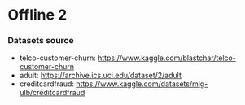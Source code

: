 # Offline 2

### Datasets source
- telco-customer-churn: https://www.kaggle.com/blastchar/telco-customer-churn
- adult: https://archive.ics.uci.edu/dataset/2/adult
- creditcardfraud: https://www.kaggle.com/datasets/mlg-ulb/creditcardfraud

